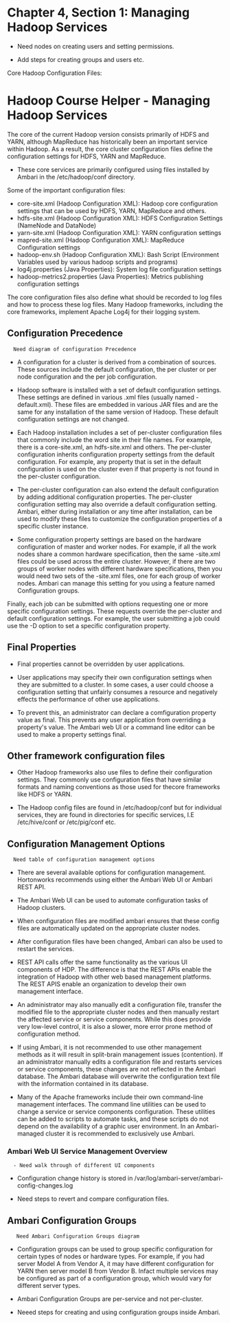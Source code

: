 # Chapter 4, Section 1: Managing Hadoop Services

- Need nodes on creating users and setting permissions.

- Add steps for creating groups and users etc.

Core Hadoop Configuration Files:

# Hadoop Course Helper - Managing Hadoop Services

The core of the current Hadoop version consists primarily of HDFS and YARN, although MapReduce has historically been an important service within Hadoop. As a result, the core cluster configuration files define the configuration settings for HDFS, YARN and MapReduce.

- These core services are primarily configured using files installed by Ambari in the /etc/hadoop/conf directory.

Some of the important configuration files:

- core-site.xml (Hadoop Configuration XML): Hadoop core configuration settings that can be used by HDFS, YARN, MapReduce and others.
- hdfs-site.xml (Hadoop Configuration XML): HDFS Configuration Settings (NameNode and DataNode)
- yarn-site.xml (Hadoop Configuration XML): YARN configuration settings
- mapred-site.xml (Hadoop Configuration XML): MapReduce Configuration settings
- hadoop-env.sh (Hadoop Configuration XML): Bash Script (Environment Variables used by various hadoop scripts and programs)
- log4j.properties (Java Properties):  System log file configuration settings
- hadoop-metrics2.properties (Java Properties): Metrics publishing configuration settings

The core configuration files also define what should be recorded to log files and how to process these log files. Many Hadoop frameworks, including the core frameworks, implement Apache Log4j for their logging system.

## Configuration Precedence

```
  Need diagram of configuration Precedence
```

- A configuration for a cluster is derived from a combination of sources. These sources include the default configuration, the per cluster or per node configuration and the per job configuration.

- Hadoop software is installed with a set of default configuration settings. These settings are defined in various .xml files (usually named -default.xml). These files are embedded in various JAR files and are the same for any installation of the same version of Hadoop. These default configuration settings are not changed.

- Each Hadoop installation includes a set of per-cluster configuration files that commonly include the word site in their file names. For example, there is a core-site.xml, an hdfs-site.xml and others. The per-cluster configuration inherits configuration property settings from the default configuration. For example, any property that is set in the default configuration is used on the cluster even if that property is not found in the per-cluster configuration.





- The per-cluster configuration can also extend the default configuration by adding additional configuration properties. The per-cluster configuration setting may also override a default configuration setting. Ambari, either during installation or any time after installation, can be used to modify these files to customize the configuration properties of a specific cluster instance.

- Some configuration property settings are based on the hardware configuration of master and worker nodes. For example, if all the work nodes share a common hardware specification, then the same -site.xml files could be used across the entire cluster. However, if there are two groups of worker nodes with different hardware specifications, then you would need two sets of the -site.xml files, one for each group of worker nodes. Ambari can manage this setting for you using a feature named Configuration groups.

Finally, each job can be submitted with options requesting one or more specific configuration settings. These requests override the per-cluster and default configuration settings. For example, the user submitting a job could use the -D option to set a specific configuration property.

## Final Properties

- Final properties cannot be overridden by user applications.


- User applications may specify their own configuration settings when they are submitted to a cluster. In some cases, a user could choose a configuration setting that unfairly consumes a resource and negatively effects the performance of other use applications.

- To prevent this, an administrator can declare a comfiguration property value as final. This prevents any user application from overriding a property's value. The Ambari web UI or a command line editor can be used to make a property settings final.

## Other framework configuration files

- Other Hadoop frameworks also use files to define their configuration settings. They commonly use configuration files that have similar formats and naming conventions as those used for thecore frameworks like HDFS or YARN.

- The Hadoop config files are found in /etc/hadoop/conf but for individual services, they are found in directories for specific services, I.E /etc/hive/conf or /etc/pig/conf etc.

## Configuration Management Options

```
  Need table of configuration management options
```

- There are several available options for configuration management. Hortonworks recommends using either the Ambari Web UI or Ambari REST API.

- The Ambari Web UI can be used to automate configuration tasks of Hadoop clusters.  

- When configuration files are modified ambari ensures that these config files are automatically updated on the appropriate cluster nodes.

- After configuration files have been changed, Ambari can also be used to restart the services.

- REST API calls offer the same functionality as the various UI components of HDP. The difference is that the REST APIs enable the integration of Hadoop with other web based management platforms. The REST APIS enable an organization to develop their own management interface.

- An administrator may also manually edit a configuration file, transfer the modified file to the appropriate cluster nodes and then manually restart the affected service or service components. While this does provide very low-level control, it is also a slower, more error prone method of configuration method.

- If using Ambari, it is not recommended to use other management methods as it will result in split-brain management issues (contention). If an administrator manually edits a configuration file and restarts services or service components, these changes are not reflected in the Ambari database. The Ambari database will overwrite the configuration text file with the information contained in its database.

- Many of the Apache frameworks include their own command-line management interfaces. The command line utilities can be used to change a service or service components configuration. These utilities can be added to scripts to automate tasks, and these scripts do not depend on the availability of a graphic user environment. In an Ambari-managed cluster it is recommended to exclusively use Ambari.

### Ambari Web UI Service Management Overview

```
  - Need walk through of different UI components
```

- Configuration change history is stored in /var/log/ambari-server/ambari-config-changes.log

- Need steps to revert and compare configuration files.

## Ambari Configuration Groups

```
   Need Ambari Configuration Groups diagram
```

- Configuration groups can be used to group specific configuration for certain types of nodes or hardware types. For example, if you had server Model A from Vendor A, it may have different configuration for YARN then server model B from Vendor B. Infact multiple services may be configured as part of a configuration group, which would vary for different server types.

- Ambari Configuration Groups are per-service and not per-cluster.

- Neeed steps for creating and using configuration groups inside Ambari.

## 
